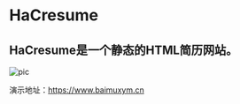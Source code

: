 # HaCresume
## HaCresume是一个静态的HTML简历网站。

![pic](https://images-1253198264.cos.ap-guangzhou.myqcloud.com/image-20201011214916243.png)

演示地址：https://www.baimuxym.cn




